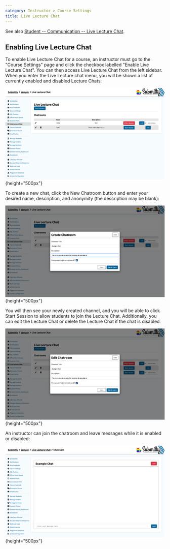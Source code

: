 ```yaml
---
category: Instructor > Course Settings
title: Live Lecture Chat
---
```


See also [Student -- Communication -- Live Lecture Chat](/student/communication/live_lecture_chat).

## Enabling Live Lecture Chat

To enable Live Lecture Chat for a course, an instructor must go to the "Course Settings" page and click the checkbox labelled "Enable Live Lecture Chat". You can then access Live Lecture Chat from the left sidebar. When you enter the Live Lecture chat menu, you will be shown a list of currently enabled and disabled Lecture Chats:

![](/images/live_lecture_chat/live_lecture_chat_menu_admin.png){height="500px"}

To create a new chat, click the New Chatroom button and enter your desired name, description, and anonymity (the description may be blank):

![](/images/live_lecture_chat/live_lecture_chat_creation.png){height="500px"}


You will then see your newly created channel, and you will be able to click Start Session to allow students to join the Lecture Chat. Additionally, you can edit the Lecture Chat or delete the Lecture Chat if the chat is disabled.

![](/images/live_lecture_chat/live_lecture_chat_edit.png){height="500px"}

An instructor can join the chatroom and leave messages while it is enabled or disabled:

![](/images/live_lecture_chat/live_lecture_chat_instructor_access.png){height="500px"}